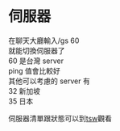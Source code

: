 # 伺服器

在聊天大廳輸入/gs 60  
就能切換伺服器了  
60 是台灣 server  
ping 值會比較好  
其他可以考慮的 server 有  
32 新加坡  
35 日本

伺服器清單跟狀態可以到[tsw](https://tsw.vn.cz/)觀看
